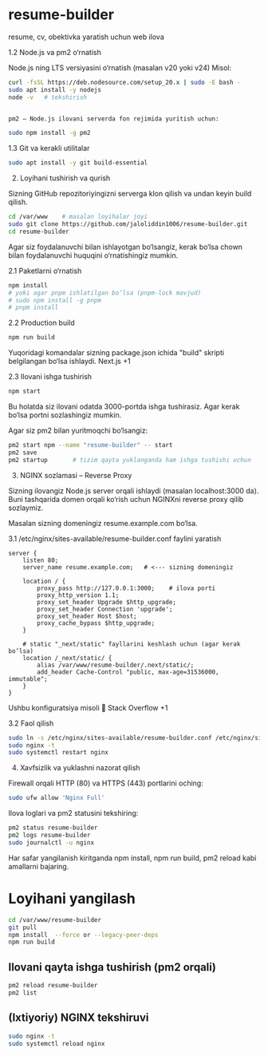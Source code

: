 # resume-builder
resume, cv, obektivka yaratish uchun web ilova


1.2 Node.js va pm2 o‘rnatish

Node.js ning LTS versiyasini o‘rnatish (masalan v20 yoki v24)
Misol:
```bash
curl -fsSL https://deb.nodesource.com/setup_20.x | sudo -E bash -
sudo apt install -y nodejs
node -v   # tekshirish


pm2 — Node.js ilovani serverda fon rejimida yuritish uchun:

sudo npm install -g pm2
```
1.3 Git va kerakli utilitalar
```bash
sudo apt install -y git build-essential
```

2. Loyihani tushirish va qurish

Sizning GitHub repozitoriyingizni serverga klon qilish va undan keyin build qilish.
```bash
cd /var/www    # masalan loyihalar joyi
sudo git clone https://github.com/jaloliddin1006/resume-builder.git
cd resume-builder
```

Agar siz foydalanuvchi bilan ishlayotgan bo‘lsangiz, kerak bo‘lsa chown bilan foydalanuvchi huquqini o‘rnatishingiz mumkin.

2.1 Paketlarni o‘rnatish
```bash
npm install
# yoki agar pnpm ishlatilgan bo‘lsa (pnpm-lock mavjud) 
# sudo npm install -g pnpm
# pnpm install
```
2.2 Production build
```bash
npm run build
```

Yuqoridagi komandalar sizning package.json ichida "build" skripti belgilangan bo‘lsa ishlaydi. 
Next.js
+1

2.3 Ilovani ishga tushirish
```bash
npm start
```

Bu holatda siz ilovani odatda 3000-portda ishga tushirasiz. Agar kerak bo‘lsa portni sozlashingiz mumkin.

Agar siz pm2 bilan yuritmoqchi bo‘lsangiz:
```bash
pm2 start npm --name "resume-builder" -- start
pm2 save
pm2 startup       # tizim qayta yuklanganda ham ishga tushishi uchun
```

3. NGINX sozlamasi – Reverse Proxy

Sizning ilovangiz Node.js server orqali ishlaydi (masalan localhost:3000 da). Buni tashqarida domen orqali ko‘rish uchun NGINXni reverse proxy qilib sozlaymiz.

Masalan sizning domeningiz resume.example.com bo‘lsa.

3.1 /etc/nginx/sites-available/resume-builder.conf faylini yaratish

```nginx
server {
    listen 80;
    server_name resume.example.com;   # <--- sizning domeningiz

    location / {
        proxy_pass http://127.0.0.1:3000;    # ilova porti
        proxy_http_version 1.1;
        proxy_set_header Upgrade $http_upgrade;
        proxy_set_header Connection 'upgrade';
        proxy_set_header Host $host;
        proxy_cache_bypass $http_upgrade;
    }

    # static "_next/static" fayllarini keshlash uchun (agar kerak bo‘lsa)
    location /_next/static/ {
        alias /var/www/resume-builder/.next/static/;
        add_header Cache-Control "public, max-age=31536000, immutable";
    }
}
```

Ushbu konfiguratsiya misoli 🙂 
Stack Overflow
+1

3.2 Faol qilish
```bash
sudo ln -s /etc/nginx/sites-available/resume-builder.conf /etc/nginx/sites-enabled/
sudo nginx -t
sudo systemctl restart nginx
```

4. Xavfsizlik va yuklashni nazorat qilish

Firewall orqali HTTP (80) va HTTPS (443) portlarini oching:
```bash
sudo ufw allow 'Nginx Full'
```

Ilova loglari va pm2 statusini tekshiring:
```bash
pm2 status resume-builder
pm2 logs resume-builder
sudo journalctl -u nginx
```

Har safar yangilanish kiritganda npm install, npm run build, pm2 reload kabi amallarni bajaring.


# Loyihani yangilash

```bash
cd /var/www/resume-builder
git pull 
npm install  --force or --legacy-peer-deps
npm run build

```
## Ilovani qayta ishga tushirish (pm2 orqali)
```bash
pm2 reload resume-builder
pm2 list

```
## (Ixtiyoriy) NGINX tekshiruvi
```bash
sudo nginx -t
sudo systemctl reload nginx
```